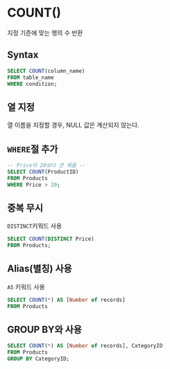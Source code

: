 # COUNT()
지정 기준에 맞는 행의 수 반환

## Syntax
```sql
SELECT COUNT(column_name)
FROM table_name
WHERE condition;
```

## 열 지정
열 이름을 지정할 경우, NULL 값은 계산되지 않는다.

## `WHERE`절 추가
```sql
-- Price이 20보다 큰 제품 --
SELECT COUNT(ProductID)
FROM Products
WHERE Price > 20;
```

## 중복 무시
`DISTINCT`키워드 사용
```sql
SELECT COUNT(DISTINCT Price)
FROM Products;
```

## Alias(별칭) 사용
`AS` 키워드 사용
```sql
SELECT COUNT(*) AS [Number of records]
FROM Products
```

## GROUP BY와 사용
```sql
SELECT COUNT(*) AS [Number of records], CategoryID
FROM Products
GROUP BY CategoryID;
```
